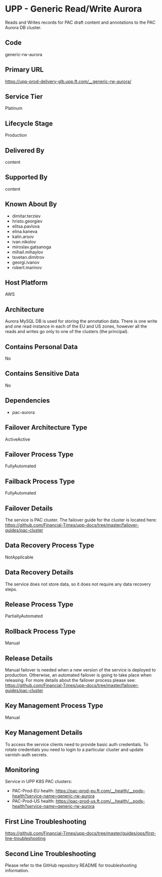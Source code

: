 # UPP - Generic Read/Write Aurora

Reads and Writes records for PAC draft content and annotations to the PAC Aurora DB cluster.

## Code

generic-rw-aurora

## Primary URL

<https://upp-prod-delivery-glb.upp.ft.com/__generic-rw-aurora/>

## Service Tier

Platinum

## Lifecycle Stage

Production

## Delivered By

content

## Supported By

content

## Known About By

- dimitar.terziev
- hristo.georgiev
- elitsa.pavlova
- elina.kaneva
- kalin.arsov
- ivan.nikolov
- miroslav.gatsanoga
- mihail.mihaylov
- tsvetan.dimitrov
- georgi.ivanov
- robert.marinov

## Host Platform

AWS

## Architecture

Aurora MySQL DB is used for storing the annotation data. There is one write and one read instance in each of the EU and 
US zones, however all the reads and writes go only to one of the clusters (the principal).

## Contains Personal Data

No

## Contains Sensitive Data

No

## Dependencies

- pac-aurora

## Failover Architecture Type

ActiveActive

## Failover Process Type

FullyAutomated

## Failback Process Type

FullyAutomated

## Failover Details

The service is PAC cluster.
The failover guide for the cluster is located here:
<https://github.com/Financial-Times/upp-docs/tree/master/failover-guides/pac-cluster>

## Data Recovery Process Type

NotApplicable

## Data Recovery Details

The service does not store data, so it does not require any data recovery steps.

## Release Process Type

PartiallyAutomated

## Rollback Process Type

Manual

## Release Details

Manual failover is needed when a new version of
the service is deployed to production.
Otherwise, an automated failover is going to take place when releasing.
For more details about the failover process please see: <https://github.com/Financial-Times/upp-docs/tree/master/failover-guides/pac-cluster>

## Key Management Process Type

Manual

## Key Management Details

To access the service clients need to provide basic auth credentials.
To rotate credentials you need to login to a particular cluster and update varnish-auth secrets.

## Monitoring

Service in UPP K8S PAC clusters:

- PAC-Prod-EU health: <https://pac-prod-eu.ft.com/__health/__pods-health?service-name=generic-rw-aurora>
- PAC-Prod-US health: <https://pac-prod-us.ft.com/__health/__pods-health?service-name=generic-rw-aurora>

## First Line Troubleshooting

<https://github.com/Financial-Times/upp-docs/tree/master/guides/ops/first-line-troubleshooting>

## Second Line Troubleshooting

Please refer to the GitHub repository README for troubleshooting information.
